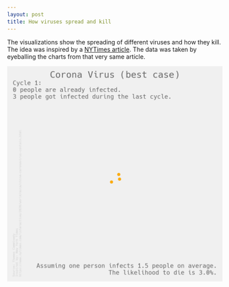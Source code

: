 ```yaml
---
layout: post
title: How viruses spread and kill
---
```


The visualizations show the spreading of different viruses and how they kill. The idea was inspired by a [NYTimes article](https://www.nytimes.com/interactive/2020/world/asia/china-coronavirus-contain.html). The data was taken by eyeballing the charts from that very same article.


![](/assets/2020-02-02-propagation/Virus.gif)
